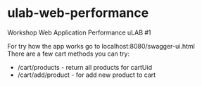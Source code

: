 # ulab-web-performance
Workshop Web Application Performance uLAB #1

For try how the app works go to localhost:8080/swagger-ui.html  
There are a few cart methods you can try: 
* /cart/products - return all products for cartUid
* /cart/add/product - for add new product to cart 

